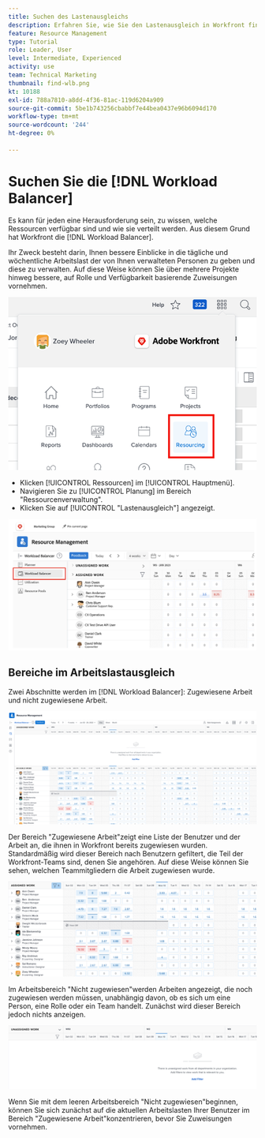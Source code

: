 ```yaml
---
title: Suchen des Lastenausgleichs
description: Erfahren Sie, wie Sie den Lastenausgleich in Workfront finden und einige der verfügbaren Bereiche kennenlernen.
feature: Resource Management
type: Tutorial
role: Leader, User
level: Intermediate, Experienced
activity: use
team: Technical Marketing
thumbnail: find-wlb.png
kt: 10188
exl-id: 788a7810-a8dd-4f36-81ac-119d6204a909
source-git-commit: 5be1b743256cbabbf7e44bea0437e96b6094d170
workflow-type: tm+mt
source-wordcount: '244'
ht-degree: 0%

---
```


# Suchen Sie die [!DNL Workload Balancer]

Es kann für jeden eine Herausforderung sein, zu wissen, welche Ressourcen verfügbar sind und wie sie verteilt werden. Aus diesem Grund hat Workfront die [!DNL Workload Balancer].

Ihr Zweck besteht darin, Ihnen bessere Einblicke in die tägliche und wöchentliche Arbeitslast der von Ihnen verwalteten Personen zu geben und diese zu verwalten. Auf diese Weise können Sie über mehrere Projekte hinweg bessere, auf Rolle und Verfügbarkeit basierende Zuweisungen vornehmen.

![Ressourcen im Hauptmenü](assets/Find_01.png)

* Klicken [!UICONTROL Ressourcen] im [!UICONTROL Hauptmenü].
* Navigieren Sie zu [!UICONTROL Planung] im Bereich &quot;Ressourcenverwaltung&quot;.
* Klicken Sie auf [!UICONTROL &quot;Lastenausgleich&quot;] angezeigt.

![Abschnitt zum Arbeitslastausgleich](assets/Find_02.png)

## Bereiche im Arbeitslastausgleich

Zwei Abschnitte werden im [!DNL Workload Balancer]: Zugewiesene Arbeit und nicht zugewiesene Arbeit.

![nicht zugewiesener Bereich](assets/Find_03.png)

Der Bereich &quot;Zugewiesene Arbeit&quot;zeigt eine Liste der Benutzer und der Arbeit an, die ihnen in Workfront bereits zugewiesen wurden. Standardmäßig wird dieser Bereich nach Benutzern gefiltert, die Teil der Workfront-Teams sind, denen Sie angehören. Auf diese Weise können Sie sehen, welchen Teammitgliedern die Arbeit zugewiesen wurde.

![zugewiesene Bereichsbenutzer](assets/Find_03b.png)

Im Arbeitsbereich &quot;Nicht zugewiesen&quot;werden Arbeiten angezeigt, die noch zugewiesen werden müssen, unabhängig davon, ob es sich um eine Person, eine Rolle oder ein Team handelt. Zunächst wird dieser Bereich jedoch nichts anzeigen.

![nicht zugewiesener Arbeitsbereich](assets/Find_03c.png)

Wenn Sie mit dem leeren Arbeitsbereich &quot;Nicht zugewiesen&quot;beginnen, können Sie sich zunächst auf die aktuellen Arbeitslasten Ihrer Benutzer im Bereich &quot;Zugewiesene Arbeit&quot;konzentrieren, bevor Sie Zuweisungen vornehmen.
